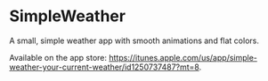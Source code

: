# SimpleWeather
A small, simple weather app with smooth animations and flat colors.

Available on the app store: https://itunes.apple.com/us/app/simple-weather-your-current-weather/id1250737487?mt=8.
